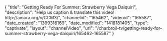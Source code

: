 {
    "title": "Getting Ready For Summer: Strawberry Vega Daiquiri",
    "description": "Help us caption & translate this video! http:\/\/amara.org\/v\/CCM3\/",
    "channelid": "165462",
    "videoid": "165587",
    "date_created": "1399316169",
    "date_modified": "1418181405",
    "type": "captivate",
    "layout": "channelVideo",
    "url": "\/charbroil-tv\/getting-ready-for-summer-strawberry-vega-daiquiri\/165462-165587"
}